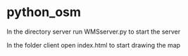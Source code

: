 # python_osm

In the directory server run WMSserver.py to start the server

In the folder client open index.html to start drawing the map
